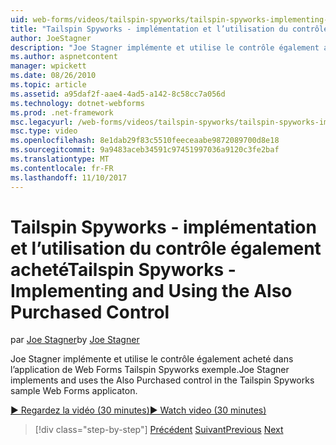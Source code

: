 ```yaml
---
uid: web-forms/videos/tailspin-spyworks/tailspin-spyworks-implementing-and-using-the-also-purchased-control
title: "Tailspin Spyworks - implémentation et l’utilisation du contrôle également acheté | Documents Microsoft"
author: JoeStagner
description: "Joe Stagner implémente et utilise le contrôle également acheté dans l’application Web Forms Tailspin Spyworks."
ms.author: aspnetcontent
manager: wpickett
ms.date: 08/26/2010
ms.topic: article
ms.assetid: a95daf2f-aae4-4ad5-a142-8c58cc7a056d
ms.technology: dotnet-webforms
ms.prod: .net-framework
msc.legacyurl: /web-forms/videos/tailspin-spyworks/tailspin-spyworks-implementing-and-using-the-also-purchased-control
msc.type: video
ms.openlocfilehash: 8e1dab29f83c5510feeceaabe9872089700d8e18
ms.sourcegitcommit: 9a9483aceb34591c97451997036a9120c3fe2baf
ms.translationtype: MT
ms.contentlocale: fr-FR
ms.lasthandoff: 11/10/2017
---
```

<a name="tailspin-spyworks---implementing-and-using-the-also-purchased-control"></a><span data-ttu-id="f4c49-103">Tailspin Spyworks - implémentation et l’utilisation du contrôle également acheté</span><span class="sxs-lookup"><span data-stu-id="f4c49-103">Tailspin Spyworks - Implementing and Using the Also Purchased Control</span></span>
====================
<span data-ttu-id="f4c49-104">par [Joe Stagner](https://github.com/JoeStagner)</span><span class="sxs-lookup"><span data-stu-id="f4c49-104">by [Joe Stagner](https://github.com/JoeStagner)</span></span>

<span data-ttu-id="f4c49-105">Joe Stagner implémente et utilise le contrôle également acheté dans l’application de Web Forms Tailspin Spyworks exemple.</span><span class="sxs-lookup"><span data-stu-id="f4c49-105">Joe Stagner implements and uses the Also Purchased control in the Tailspin Spyworks sample Web Forms applicaton.</span></span>

[<span data-ttu-id="f4c49-106">&#9654; Regardez la vidéo (30 minutes)</span><span class="sxs-lookup"><span data-stu-id="f4c49-106">&#9654; Watch video (30 minutes)</span></span>](https://channel9.msdn.com/Blogs/ASP-NET-Site-Videos/tailspin-spyworks-implementing-and-using-the-also-purchased-control)

>[!div class="step-by-step"]
<span data-ttu-id="f4c49-107">[Précédent](tailspin-spyworks-creating-and-using-the-popular-products-control.md)
[Suivant](tailspin-spyworks-intro-ui-and-edm.md)</span><span class="sxs-lookup"><span data-stu-id="f4c49-107">[Previous](tailspin-spyworks-creating-and-using-the-popular-products-control.md)
[Next](tailspin-spyworks-intro-ui-and-edm.md)</span></span>
